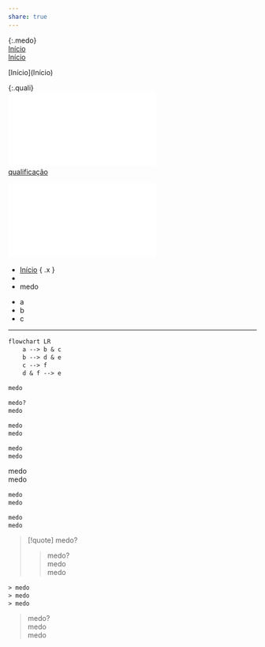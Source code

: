 ```yaml
---  
share: true  
---   
```

{:.medo}  
[Início](Início)  
<span class="x">[Início](Início)</span>  
  
<div class="lis">  
[Início](Início)  
</div>  
  
{:.quali}  
![qualificação](qualificação.pdf)  
[qualificação](qualificação.pdf)  
  
![termo](termo.pdf)  
  
- [Início](Início|in) { .x }  
-   
- medo  
<div class="medo"><ul>  
<li>a</li>  
<li>b</li>  
<li>c</li></ul>  
</div>  
  
---  
```mermaid  
flowchart LR  
	a --> b & c   
	b --> d & e  
	c --> f  
	d & f --> e  
```  
  
  
  
```  
medo  
```  
  
  
  
```ad-quote  
medo?  
medo  
```  
  
```quote  
medo  
medo  
```  
  
```quote medo  
medo  
medo  
```  
medo  
medo  
```[quote]  
medo  
medo  
```  
  
```[!quote]  
medo  
medo  
```  
  
> [!quote] medo?  
> > medo?  
> > medo  
> > medo  
  
```ad-quote medo?  
> medo  
> medo  
> medo  
```  
  
> medo?  
> medo  
> medo